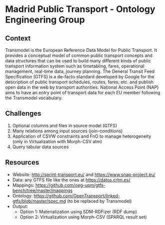 # Madrid Public Transport - Ontology Engineering Group

## Context
Transmodel is the European Reference Data Model for Public Transport. It provides a conceptual model of common public transport concepts and data structures that can be used to build many different kinds of public transport information system such as timetabling, fares, operational management, real-time data, journey planning. The General Transit Feed Specification (GTFS) is a de-facto standard developed by Google for the description of public transport schedules, routes, fares, etc. and publish open data in the web by transport authorities. National Access Point (NAP) aims to have an entry point of transport data for each EU member following the Transmodel vocabulary.


## Challenges
1. Optional columns and files in source model (GTFS)
2. Many relations among input sources (join-conditions)
3. Application of CSVW constraints and FnO to manage heterogeneity (only in Virtualization with Morph-CSV atm)
4. Query tabular data sources


## Resources
- Website: http://sprint-transport.eu/ and https://www.snap-project.eu/
- Data: any GTFS file like the ones at https://datos.crtm.es/
- Mappings: https://github.com/oeg-upm/gtfs-bench/tree/master/mappings  
- Ontology: https://github.com/OpenTransport/linked-gtfs/blob/master/spec.md (to be replaced by Transmodel)
- Output: 
	- Option 1: Materialization using SDM-RDFizer (RDF dump)
	- Option 2: Virtualization using Morph-CSV (SPARQL result set)